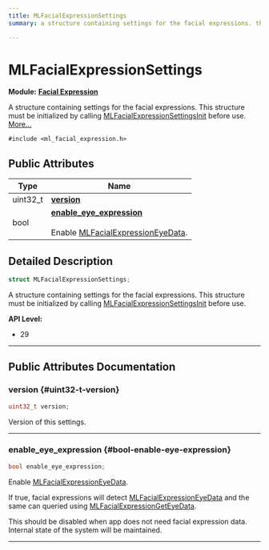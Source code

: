```yaml
---
title: MLFacialExpressionSettings
summary: a structure containing settings for the facial expressions. this structure must be initialized by calling mlfacialexpressionsettingsinit before use. 

---
```


# MLFacialExpressionSettings

**Module:** **[Facial Expression](/versioned_docs/version-31-Aug-2023/api-ref/api/Modules/group___facial_expression/group___facial_expression.md)**



A structure containing settings for the facial expressions. This structure must be initialized by calling [MLFacialExpressionSettingsInit](/versioned_docs/version-31-Aug-2023/api-ref/api/Modules/group___facial_expression/group___facial_expression.md#void-mlfacialexpressionsettingsinit) before use.  [More...](#detailed-description)


`#include <ml_facial_expression.h>`

## Public Attributes

| Type           | Name           |
| -------------- | -------------- |
| uint32_t | **[version](/versioned_docs/version-31-Aug-2023/api-ref/api/Modules/group___facial_expression/struct_m_l_facial_expression_settings.md#uint32-t-version)**  |
| bool | **[enable_eye_expression](/versioned_docs/version-31-Aug-2023/api-ref/api/Modules/group___facial_expression/struct_m_l_facial_expression_settings.md#bool-enable-eye-expression)** <br></br>Enable [MLFacialExpressionEyeData](/versioned_docs/version-31-Aug-2023/api-ref/api/Modules/group___facial_expression/struct_m_l_facial_expression_eye_data.md).  |

## Detailed Description

```cpp
struct MLFacialExpressionSettings;
```

A structure containing settings for the facial expressions. This structure must be initialized by calling [MLFacialExpressionSettingsInit](/versioned_docs/version-31-Aug-2023/api-ref/api/Modules/group___facial_expression/group___facial_expression.md#void-mlfacialexpressionsettingsinit) before use. 




**API Level:**
  * 29




-----------
## Public Attributes Documentation

### version {#uint32-t-version}

```cpp
uint32_t version;
```


Version of this settings. 





-----------

### enable_eye_expression {#bool-enable-eye-expression}

```cpp
bool enable_eye_expression;
```

Enable [MLFacialExpressionEyeData](/versioned_docs/version-31-Aug-2023/api-ref/api/Modules/group___facial_expression/struct_m_l_facial_expression_eye_data.md). 

If true, facial expressions will detect [MLFacialExpressionEyeData](/versioned_docs/version-31-Aug-2023/api-ref/api/Modules/group___facial_expression/struct_m_l_facial_expression_eye_data.md) and the same can queried using [MLFacialExpressionGetEyeData](/versioned_docs/version-31-Aug-2023/api-ref/api/Modules/group___facial_expression/group___facial_expression.md#mlresult-mlfacialexpressiongeteyedata).

This should be disabled when app does not need facial expression data. Internal state of the system will be maintained. 





-----------


